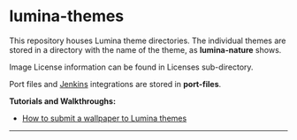 # lumina-themes

This repository houses Lumina theme directories. The individual themes are stored in a directory with the name of the theme, as **lumina-nature** shows.

Image License information can be found in Licenses sub-directory.

Port files and [Jenkins](https://jenkins.io/) integrations are stored in **port-files**.

**Tutorials and Walkthroughs:**
 * [How to submit a wallpaper to Lumina themes](https://github.com/lumina-desktop/lumina-themes/blob/master/submission_guide.md)

---


